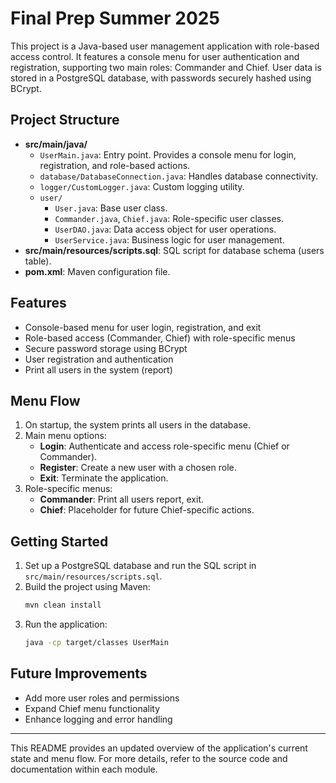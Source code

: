 # Final Prep Summer 2025

This project is a Java-based user management application with role-based access control. It features a console menu for user authentication and registration, supporting two main roles: Commander and Chief. User data is stored in a PostgreSQL database, with passwords securely hashed using BCrypt.

## Project Structure

- **src/main/java/**
  - `UserMain.java`: Entry point. Provides a console menu for login, registration, and role-based actions.
  - `database/DatabaseConnection.java`: Handles database connectivity.
  - `logger/CustomLogger.java`: Custom logging utility.
  - `user/`
    - `User.java`: Base user class.
    - `Commander.java`, `Chief.java`: Role-specific user classes.
    - `UserDAO.java`: Data access object for user operations.
    - `UserService.java`: Business logic for user management.
- **src/main/resources/scripts.sql**: SQL script for database schema (users table).
- **pom.xml**: Maven configuration file.

## Features

- Console-based menu for user login, registration, and exit
- Role-based access (Commander, Chief) with role-specific menus
- Secure password storage using BCrypt
- User registration and authentication
- Print all users in the system (report)

## Menu Flow

1. On startup, the system prints all users in the database.
2. Main menu options:
   - **Login**: Authenticate and access role-specific menu (Chief or Commander).
   - **Register**: Create a new user with a chosen role.
   - **Exit**: Terminate the application.
3. Role-specific menus:
   - **Commander**: Print all users report, exit.
   - **Chief**: Placeholder for future Chief-specific actions.

## Getting Started

1. Set up a PostgreSQL database and run the SQL script in `src/main/resources/scripts.sql`.
2. Build the project using Maven:
   ```bash
   mvn clean install
   ```
3. Run the application:
   ```bash
   java -cp target/classes UserMain
   ```

## Future Improvements
- Add more user roles and permissions
- Expand Chief menu functionality
- Enhance logging and error handling

---
This README provides an updated overview of the application's current state and menu flow. For more details, refer to the source code and documentation within each module.
